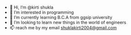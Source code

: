 - 👋 Hi, I’m @kirti shukla
- 👀 I’m interested in programming
- 🌱 I’m currently learning B.C.A from ggsip university
- 💞️ I’m looking to learn new things in the world of engineers
- 📫 reach me by my email shuklakirti2004@gmail.com


